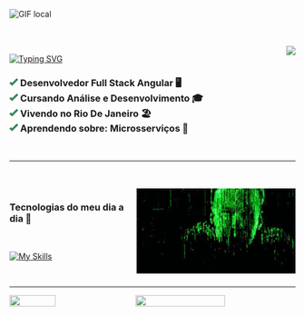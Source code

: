 ![GIF local](/assets/banner.gif)

<br>
<br>

<img src="https://github-readme-stats.vercel.app/api?username=MayconDoCarmo&show_icons=true&hide_border=true&hide=contribs&title_color=42C920&icon_color=42C920&bg_color=000000&text_color=ffffff&locale=pt-br&rank_icon=github" align="right">

[![Typing SVG](https://readme-typing-svg.demolab.com?font=JetBrains+Mono&size=18&pause=1000&color=42C920&width=323&height=27&lines=Ol%C3%A1%2C+eu+sou+Maycon+Do+Carmo!%F0%9F%91%8B%F0%9F%8F%BB+)](https://git.io/typing-svg)

<h3 align="left">
  <img src="assets/check-icon.png" width="15">
      Desenvolvedor Full Stack Angular 🖥️
       <br> 
  <img src="assets/check-icon.png" width="15">
      Cursando Análise e Desenvolvimento 🎓<br>
  <img src="assets/check-icon.png" width="15">
      Vivendo no Rio De Janeiro 🏖️ <br>
  <img src="assets/check-icon.png" width="15">
      Aprendendo sobre: Microsserviços 🧱 <br>
</h3>
<br>
<hr>
<br>
<br>
<img src="./assets/3WYE.gif" width="280" align="right">
<h3 align="left">
  Tecnologias do meu dia a dia 🚀
  
</h3>

<br>
<p align="left">
  <a href="https://skillicons.dev">
    <img src="https://skillicons.dev/icons?i=angular,java,php,spring,typescript,js,bootstrap,html,css," alt="My Skills">
  </a>
</p>

<br>

<hr>

<img src="https://nirzak-streak-stats.vercel.app/?user=MayconDoCarmo&hide_border=true&layout=compact&background=000000&ring=42C920&fire=42C920&currStreakNum=42C920&sideNums=42C920&currStreakLabel=42C920&sideLabels=42C920&dates=ffffff&locale=pt-br" width="56%" height="50%" align="right">
<img src="https://github-readme-stats.vercel.app/api/top-langs/?username=MayconDoCarmo&hide_border=true&layout=compact&title_color=42C920&icon_color=42C920&bg_color=000000&text_color=ffffff&locale=pt-br" width="40%" height="40%" align="center"> <br>
